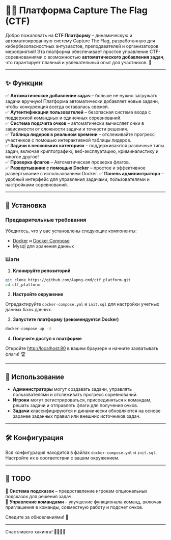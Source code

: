 # 🏴‍☠️ Платформа Capture The Flag (CTF)

Добро пожаловать на **CTF Платформу** – динамическую и автоматизированную систему Capture The Flag, разработанную для кибербезопасностных энтузиастов, преподавателей и организаторов мероприятий! Эта платформа обеспечивает простое управление CTF-соревнованиями с возможностью **автоматического добавления задач**, что гарантирует плавный и увлекательный опыт для участников. 🚀

---

## ✨ Функции

✅ **Автоматическое добавление задач** – больше не нужно загружать задачи вручную! Платформа автоматически добавляет новые задачи, чтобы конкуренция всегда оставалась свежей.  
✅ **Аутентификация пользователей** – безопасная система входа с поддержкой командных и одиночных соревнований.  
✅ **Система подсчета очков** – автоматически вычисляет очки в зависимости от сложности задачи и точности решения.  
✅ **Таблица лидеров в реальном времени** – отслеживайте прогресс участников с помощью интерактивной таблицы лидеров.  
✅ **Задачи в нескольких категориях** – поддерживаются различные типы задач, включая криптографию, веб-эксплуатацию, криминалистику и многое другое!  
✅ **Проверка флагов** – Автоматическая проверка флагов.  
✅ **Развертывание с помощью Docker** – простое и эффективное развертывание с использованием Docker.
✅ **Панель администратора** – удобный интерфейс для управления задачами, пользователями и настройками соревнований. 

---

## 🚀 Установка

### Предварительные требования

Убедитесь, что у вас установлены следующие компоненты:
- [Docker](https://www.docker.com/) и [Docker Compose](https://docs.docker.com/compose/)
- Mysql для хранения данных

### Шаги

1. **Клонируйте репозиторий**

```bash
git clone https://github.com/Aapng-cmd/ctf_platform.git
cd ctf_platform
```

2. **Настройте окружение**

Отредактируйте `docker-compose.yml` и `init.sql` для настройки учетных данных базы данных.

3. **Запустите платформу (рекомендуется Docker)**

```bash
docker-compose up -d
```

4. **Получите доступ к платформе**

Откройте [http://localhost:80](http://localhost:80) в вашем браузере и начните захватывать флаги! 🏆

---

## 🎯 Использование

- **Администраторы** могут создавать задачи, управлять пользователями и отслеживать прогресс соревнований.
- **Игроки** могут регистрироваться, присоединяться к командам, решать задачи и отправлять флаги для получения очков.
- **Задачи** классифицируются и динамически обновляются на основе заранее заданных правил или внешних источников задач.

---

## 🛠 Конфигурация

Вся конфигурация находится в файлах `docker-compose.yml` и `init.sql`. Настройте их в соответствии с вашим окружением.

---

## 📌 TODO
 
🔹 **Система подсказок** – предоставление игрокам опциональных подсказок для решения задач.  
🔹 **Управление командами** – улучшение функционала команд, включая приглашения в команды, совместную работу и подсчет очков.

Следите за обновлениями! 🚀

---

Счастливого хакинга! 🎉🏴‍☠️🚀
